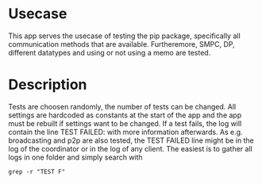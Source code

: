 # Usecase
This app serves the usecase of testing the pip package, specifically all communication methods that are available. Furtheremore, SMPC, DP, different datatypes and 
using or not using a memo are tested. 

# Description
Tests are choosen randomly, the number of tests can be changed. All settings 
are hardcoded as constants at the start of the app and the app must be rebuilt 
if settings want to be changed.
If a test fails, the log will contain the line TEST FAILED: with more information
afterwards. As e.g. broadcasting and p2p are also tested, the TEST FAILED line
might be in the log of the coordinator or in the log of any client.
The easiest is to gather all logs in one folder and simply search with
```
grep -r "TEST F"
```
